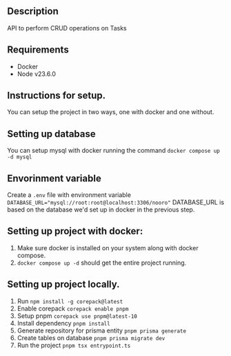 ## Description
API to perform CRUD operations on Tasks

## Requirements
- Docker
- Node v23.6.0

## Instructions for setup.
You can setup the project in two ways, one with docker and one without. 

## Setting up database
You can setup mysql with docker running the command `docker compose up -d mysql` 

## Envorinment variable
Create a `.env` file with environment variable `DATABASE_URL="mysql://root:root@localhost:3306/nooro"`
DATABASE_URL is based on the database we'd set up in docker in the previous step. 


## Setting up project with docker:
1. Make sure docker is installed on your system along with docker compose.
2. `docker compose up -d` should get the entire project running.

## Setting up project locally.
1. Run `npm install -g corepack@latest`
2. Enable corepack `corepack enable pnpm`
3. Setup pnpm `corepack use pnpm@latest-10`
4. Install dependency `pnpm install`
5. Generate repository for prisma entity  `pnpm prisma generate`
6. Create tables on database `pnpm prisma migrate dev`
7. Run the project `pnpm tsx entrypoint.ts`



